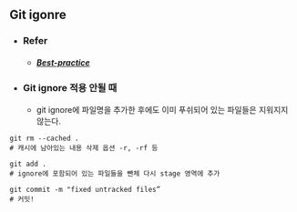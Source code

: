 ## Git igonre

- ### Refer

  - ##### [Best-practice](https://github.com/github/gitignore/blob/master/Python.gitignore)


- ### Git ignore 적용 안될 때
  - git ignore에 파일명을 추가한 후에도 이미 푸쉬되어 있는 파일들은 지워지지 않는다.

```
git rm --cached . 
# 캐시에 남아있는 내용 삭제 옵션 -r, -rf 등

git add .
# ignore에 포함되어 있는 파일들을 뺀체 다시 stage 영역에 추가

git commit -m "fixed untracked files”
# 커밋!
```
